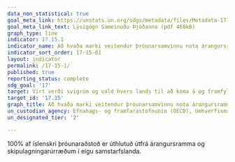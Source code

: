 ```yaml
---
data_non_statistical: true
goal_meta_link: https://unstats.un.org/sdgs/metadata/files/Metadata-17-15-01.pdf
goal_meta_link_text: Lýsigögn Sameinuðu Þjóðanna (pdf 468kB)
graph_type: line
indicator: 17.15.1
indicator_name: Að hvaða marki veitendur þróunarsamvinnu nota árangursramma og skipulagningarúrræði í eigu landanna.
indicator_sort_order: 17-15-01
layout: indicator
permalink: /17-15-1/
published: true
reporting_status: complete
sdg_goal: '17'
target: Virt verði svigrúm og vald hvers lands til að koma á og framfylgja stefnumálum um útrýmingu fátæktar og sjálfbæra þróun.  
target_id: '17.15'
graph_title: Að hvaða marki veitendur þróunarsamvinnu nota árangursramma og skipulagningarúrræði í eigu landanna.
un_custodian_agency: Efnahags- og framfarastofnunin (OECD), Umhverfismálasjóður Sameinuðu Þjóðanna (UNDP)
un_designated_tier: '2'

---
```


100% af íslenskri þróunaraðstoð er úthlutuð útfrá árangursramma og skipulagningarúrræðum í eigu samstarfslanda.
